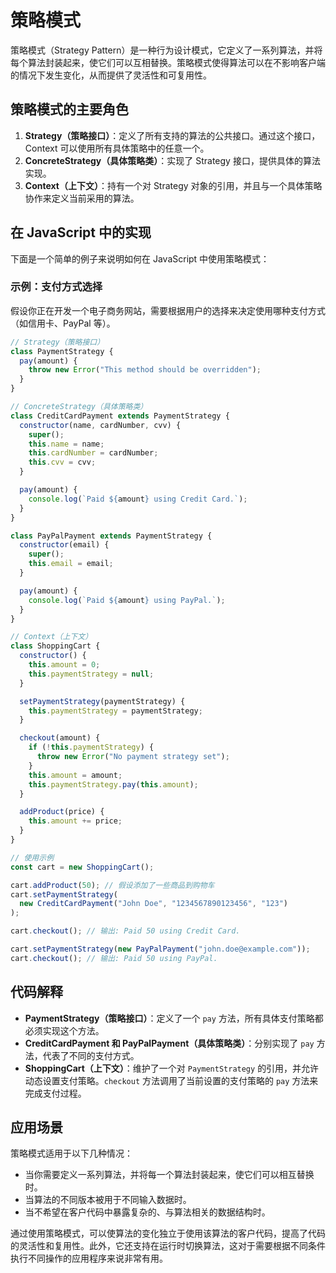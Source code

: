 # 策略模式

策略模式（Strategy Pattern）是一种行为设计模式，它定义了一系列算法，并将每个算法封装起来，使它们可以互相替换。策略模式使得算法可以在不影响客户端的情况下发生变化，从而提供了灵活性和可复用性。

## 策略模式的主要角色

1. **Strategy（策略接口）**：定义了所有支持的算法的公共接口。通过这个接口，Context 可以使用所有具体策略中的任意一个。
2. **ConcreteStrategy（具体策略类）**：实现了 Strategy 接口，提供具体的算法实现。
3. **Context（上下文）**：持有一个对 Strategy 对象的引用，并且与一个具体策略协作来定义当前采用的算法。

## 在 JavaScript 中的实现

下面是一个简单的例子来说明如何在 JavaScript 中使用策略模式：

### 示例：支付方式选择

假设你正在开发一个电子商务网站，需要根据用户的选择来决定使用哪种支付方式（如信用卡、PayPal 等）。

```javascript
// Strategy（策略接口）
class PaymentStrategy {
  pay(amount) {
    throw new Error("This method should be overridden");
  }
}

// ConcreteStrategy（具体策略类）
class CreditCardPayment extends PaymentStrategy {
  constructor(name, cardNumber, cvv) {
    super();
    this.name = name;
    this.cardNumber = cardNumber;
    this.cvv = cvv;
  }

  pay(amount) {
    console.log(`Paid ${amount} using Credit Card.`);
  }
}

class PayPalPayment extends PaymentStrategy {
  constructor(email) {
    super();
    this.email = email;
  }

  pay(amount) {
    console.log(`Paid ${amount} using PayPal.`);
  }
}

// Context（上下文）
class ShoppingCart {
  constructor() {
    this.amount = 0;
    this.paymentStrategy = null;
  }

  setPaymentStrategy(paymentStrategy) {
    this.paymentStrategy = paymentStrategy;
  }

  checkout(amount) {
    if (!this.paymentStrategy) {
      throw new Error("No payment strategy set");
    }
    this.amount = amount;
    this.paymentStrategy.pay(this.amount);
  }

  addProduct(price) {
    this.amount += price;
  }
}

// 使用示例
const cart = new ShoppingCart();

cart.addProduct(50); // 假设添加了一些商品到购物车
cart.setPaymentStrategy(
  new CreditCardPayment("John Doe", "1234567890123456", "123")
);

cart.checkout(); // 输出: Paid 50 using Credit Card.

cart.setPaymentStrategy(new PayPalPayment("john.doe@example.com"));
cart.checkout(); // 输出: Paid 50 using PayPal.
```

## 代码解释

- **PaymentStrategy（策略接口）**：定义了一个 `pay` 方法，所有具体支付策略都必须实现这个方法。
- **CreditCardPayment 和 PayPalPayment（具体策略类）**：分别实现了 `pay` 方法，代表了不同的支付方式。
- **ShoppingCart（上下文）**：维护了一个对 `PaymentStrategy` 的引用，并允许动态设置支付策略。`checkout` 方法调用了当前设置的支付策略的 `pay` 方法来完成支付过程。

## 应用场景

策略模式适用于以下几种情况：

- 当你需要定义一系列算法，并将每一个算法封装起来，使它们可以相互替换时。
- 当算法的不同版本被用于不同输入数据时。
- 当不希望在客户代码中暴露复杂的、与算法相关的数据结构时。

通过使用策略模式，可以使算法的变化独立于使用该算法的客户代码，提高了代码的灵活性和复用性。此外，它还支持在运行时切换算法，这对于需要根据不同条件执行不同操作的应用程序来说非常有用。
